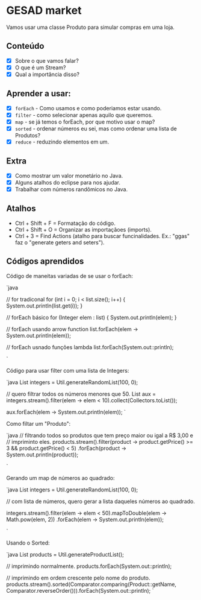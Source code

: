 # GESAD market

Vamos usar uma classe Produto para simular compras em uma loja.

## Conteúdo 

- [x] Sobre o que vamos falar?
- [x] O que é um Stream?
- [x] Qual a importância disso?

## Aprender a usar: 

- [x] `forEach` - Como usamos e como poderiamos estar usando.
- [x] `filter` - como selecionar apenas aquilo que queremos.
- [x] `map` - se já temos o forEach, por que motivo usar o map?
- [x] `sorted` - ordenar números eu sei, mas como ordenar uma lista de Produtos?
- [x] `reduce` - reduzindo elementos em um.

## Extra

- [x] Como mostrar um valor monetário no Java.
- [x] Alguns atalhos do eclipse para nos ajudar.
- [x] Trabalhar com números randômicos no Java.

## Atalhos

* Ctrl + Shift + F = Formatação do código.
* Ctrl + Shift + O = Organizar as importaçãoes (imports).
* Ctrl + 3 = Find Actions (atalho para buscar funcinalidades. Ex.: "ggas" faz o "generate geters and seters").

## Códigos aprendidos

Código de maneitas variadas de se usar o forEach:

`java

// for tradiconal
for (int i = 0; i < list.size(); i++) {
	System.out.println(list.get(i));
}

// forEach básico
for (Integer elem : list) {
	System.out.println(elem);
}

// forEach usando arrow function
list.forEach(elem -> System.out.println(elem));

// forEach usnado funções lambda
list.forEach(System.out::println);

`

Código para usar filter com uma lista de Integers:

`java
List<Integer> integers = Util.generateRandomList(100, 0);

// quero filtrar todos os números menores que 50.
List<Integer> aux = integers.stream().filter(elem -> elem < 10).collect(Collectors.toList());

aux.forEach(elem -> System.out.println(elem));
`

Como filtar um "Produto":

`java
// filtrando todos so produtos que tem preço maior ou igal a R$ 3,00 e
// impriminto eles.
products.stream().filter(product -> product.getPrice() >= 3 && product.getPrice() < 5)
		.forEach(product -> System.out.println(product));

`

Gerando um map de números ao quadrado:

`java
List<Integer> integers = Util.generateRandomList(100, 0);

// com lista de números, quero gerar a lista daqueles números ao quadrado.

integers.stream().filter(elem -> elem < 50).mapToDouble(elem -> Math.pow(elem, 2))
		.forEach(elem -> System.out.println(elem));

`

Usando o Sorted:

`java
List<Product> products = Util.generateProductList();

// imprimindo normalmente.
products.forEach(System.out::println);

// imprimindo em ordem crescente pelo nome do produto.
products.stream().sorted(Comparator.comparing(Product::getName, Comparator.reverseOrder())).forEach(System.out::println);
`

